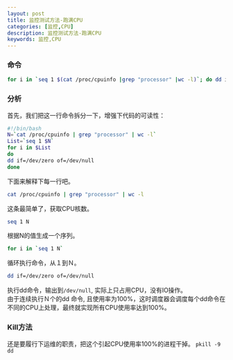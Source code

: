 ```yaml
---
layout: post
title: 监控测试方法-跑满CPU
categories: [监控,CPU]
description: 监控测试方法-跑满CPU
keywords: 监控,CPU
---
```


### 命令
``` sh
for i in `seq 1 $(cat /proc/cpuinfo |grep "processor" |wc -l)`; do dd if=/dev/zero of=/dev/null; done
```

### 分析
首先，我们把这一行命令拆分一下，增强下代码的可读性：
``` sh
#!/bin/bash
N=`cat /proc/cpuinfo | grep "processor" | wc -l`
List=`seq 1 $N`
for i in $List
do
dd if=/dev/zero of=/dev/null
done
```
下面来解释下每一行吧。
```sh
cat /proc/cpuinfo | grep "processor" | wc -l
```
这条最简单了，获取CPU核数。
```sh
seq 1 N
```
根据N的值生成一个序列。
``` sh
for i in `seq 1 N`
```
循环执行命令，从１到Ｎ。
``` sh
dd if=/dev/zero of=/dev/null
```
执行dd命令，输出到`/dev/null`, 实际上只占用CPU，没有IO操作。  
由于连续执行Ｎ个的dd 命令, 且使用率为100%，这时调度器会调度每个dd命令在不同的CPU上处理，最终就实现所有CPU使用率达到100%。  

### Kill方法
还是要履行下运维的职责，把这个引起CPU使用率100%的进程干掉。
`pkill -9 dd`

